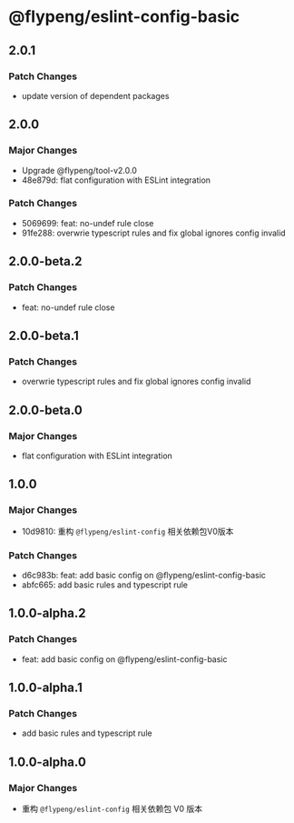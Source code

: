 # @flypeng/eslint-config-basic

## 2.0.1

### Patch Changes

- update version of dependent packages

## 2.0.0

### Major Changes

- Upgrade @flypeng/tool-v2.0.0
- 48e879d: flat configuration with ESLint integration

### Patch Changes

- 5069699: feat: no-undef rule close
- 91fe288: overwrie typescript rules and fix global ignores config invalid

## 2.0.0-beta.2

### Patch Changes

- feat: no-undef rule close

## 2.0.0-beta.1

### Patch Changes

- overwrie typescript rules and fix global ignores config invalid

## 2.0.0-beta.0

### Major Changes

- flat configuration with ESLint integration

## 1.0.0

### Major Changes

- 10d9810: 重构 `@flypeng/eslint-config` 相关依赖包V0版本

### Patch Changes

- d6c983b: feat: add basic config on @flypeng/eslint-config-basic
- abfc665: add basic rules and typescript rule

## 1.0.0-alpha.2

### Patch Changes

- feat: add basic config on @flypeng/eslint-config-basic

## 1.0.0-alpha.1

### Patch Changes

- add basic rules and typescript rule

## 1.0.0-alpha.0

### Major Changes

- 重构 `@flypeng/eslint-config` 相关依赖包 V0 版本
